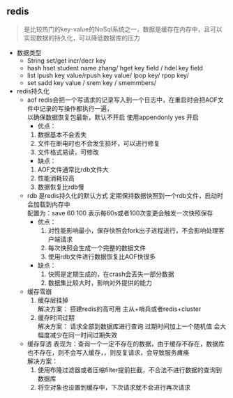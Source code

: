 ## redis
> 是比较热门的key-value的NoSql系统之一，数据是缓存在内存中，且可以实现数据的持久化，可以降低数据库的压力

- 数据类型
  - String  set/get  incr/decr key
  - hash  hset student name zhang/  hget key field / hdel key field
  - list lpush key value/rpush key value/ lpop key/ rpop key/
  - set sadd key value / srem key / smemmbers/
- redis持久化
  - aof redis会把一个写请求的记录写入到一个日志中，在重启时会把AOF文件中记录的写操作都执行一遍，  
    以确保数据恢复包最新，默认不开启  使用appendonly yes  开启  
    - 优点：
    1. 数据基本不会丢失  
    2. 文件在断电时也不会发生损坏，可以进行修复  
    3. 文件格式易读，可修改  
    - 缺点：  
    1. AOF文件通常比rdb文件大  
    2. 性能消耗较高  
    3. 数据恢复比rdb慢  
  - rdb 是redis持久化的默认方式  定期保持数据快照到一个rdb文件，启动时会加载到内存中  
      <a>  配置为：save 60 100  表示每60s或者100次变更会触发一次快照保存  </a>
    - 优点：
      1. 对性能影响最小，保存快照会fork出子进程进行，不会影响处理客户端请求  
      2. 每次快照会生成一个完整的数据文件  
      3. 使用rdb文件进行数据恢复比AOF快很多  
    - 缺点：
      1. 快照是定期生成的，在crash会丢失一部分数据   
      2. 数据集比较大时，影响对外提供的能力  
  - 缓存雪崩
    1. 缓存层挂掉  
    解决方案： 搭建redis的高可用  主从+哨兵或者redis+cluster
    2. 缓存时间过期  
    解决方案： 请求全部到数据库进行查询  过期时间加上一个随机值  会大幅度减少在同一时间过期失效  
  - 缓存穿透
    表现为：查询一个一定不存在的数据，由于缓存不存在，数据库也不存在，则不会写入缓存，，则反复请求，会导致服务瘫痪  
    解决方案：
    1. 使用布隆过滤器或者压缩filter提前拦截，不合法不进行数据的查询到数据库  
    2. 将空对象也设置到缓存中，下次请求就不会进行再次请求  
